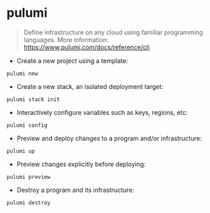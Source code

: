 # pulumi

> Define infrastructure on any cloud using familiar programming languages.
> More information: <https://www.pulumi.com/docs/reference/cli>.

- Create a new project using a template:

`pulumi new`

- Create a new stack, an isolated deployment target:

`pulumi stack init`

- Interactively configure variables such as keys, regions, etc:

`pulumi config`

- Preview and deploy changes to a program and/or infrastructure:

`pulumi up`

- Preview changes explicitly before deploying:

`pulumi preview`

- Destroy a program and its infrastructure:

`pulumi destroy`
